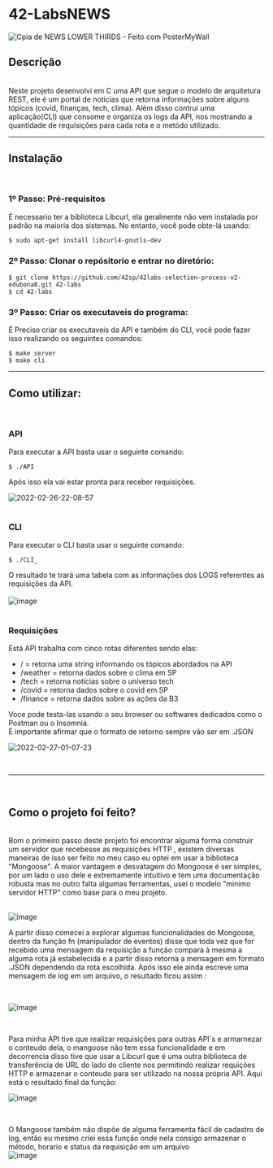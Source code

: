 # 42-LabsNEWS

![Cpia de NEWS LOWER THIRDS - Feito com PosterMyWall](https://user-images.githubusercontent.com/87132928/155868696-7dd870d3-6d6f-41d4-a067-4a0ba9f51c2c.jpg)


## Descrição
<br>
Neste projeto desenvolvi em C uma API que segue o modelo de arquitetura REST, ele é um portal de noticias que retorna informações sobre alguns tópicos (covid, finanças, tech, clima). Além disso contrui uma aplicação(CLI) que consome e organiza os logs da API, nos mostrando a quantidade de requisições para cada rota e o metódo utilizado.

---

## Instalação
<br>

### 1º Passo: Pré-requisitos 
É necessario ter a biblioteca Libcurl, ela geralmente não vem instalada por padrão na maioria dos sistemas. No entanto, você pode obte-lá usando:
```
$ sudo apt-get install libcurl4-gnutls-dev
```

### 2º Passo: Clonar o repósitorio e entrar no diretório:

```
$ git clone https://github.com/42sp/42labs-selection-process-v2-edubona8.git 42-labs
$ cd 42-labs
```
### 3º Passo: Criar os executaveis do programa:
É Preciso criar os executaveis da API e também do CLI, você pode fazer isso realizando os seguintes comandos:

```
$ make server
$ make cli
```

---

## Como utilizar:
<br>

### API

Para executar a API basta usar o seguinte comando: 

```
$ ./API
```
Após isso ela vai estar pronta para receber requisições.

![2022-02-26-22-08-57](https://user-images.githubusercontent.com/87132928/155864552-726b1f98-6ac3-44bc-9b55-26e00528862a.gif)
<br>
<br>
### CLI

Para executar o CLI basta usar o seguinte comando: 
```
$ ./CLI_
```
O resultado te trará uma tabela com as informações dos LOGS referentes as requisições da API.
<br>
<br>
![image](https://user-images.githubusercontent.com/87132928/155869476-d3654c0c-f9d1-4457-8ec4-e0df34a36918.png)
<br>
<br>
### Requisições

Está API trabalha com cinco rotas diferentes sendo elas:
* / = retorna uma string informando os tópicos abordados na API
* /weather = retorna dados sobre o clima em SP
* /tech = retorna notícias sobre o universo tech
* /covid = retorna dados sobre o covid em SP
* /finance = retorna dados sobre as ações da B3 

Voce pode testa-las usando o seu browser ou softwares dedicados como o Postman ou o Insomnia.
<br>
É importante afirmar que o formato de retorno sempre vão ser em .JSON
  
![2022-02-27-01-07-23](https://user-images.githubusercontent.com/87132928/155867981-ec21c21d-9627-4710-9404-576aaa6dcbc8.gif)

<br>

---

<br>

## Como o projeto foi feito?
<br>
Bom o primeiro passo deste projeto foi encontrar alguma forma construir um servidor que recebesse as requisições HTTP , existem diversas maneiras de isso ser feito no meu caso eu optei em usar a biblioteca "Mongoose". A maior vantagem e desvatagem do Mongoose é ser simples, por um lado o uso dele e extremamente intuitivo e tem uma documentação robusta mas no outro falta algumas ferramentas, usei o modelo "minimo servidor HTTP" como base para o meu projeto.
<br>
<br>

![image](https://user-images.githubusercontent.com/87132928/155896050-eff80eaf-932f-475c-9e8f-26cf15ee5bb3.png)

A partir disso comecei a explorar algumas funcionalidades do Mongoose, dentro da função fn (manipulador de eventos) disse que toda vez que for recebido uma mensagem da requisição a função compara à mesma a alguma rota já estabelecida e a partir disso retorna a mensagem em formato .JSON dependendo da rota escolhida. Após isso ele ainda escreve uma mensagem de log em um arquivo, o resultado ficou assim :

<br>

![image](https://user-images.githubusercontent.com/87132928/155901153-b290fa03-1bbe-47b6-a539-f18f30d1c40f.png)

<br>

Para minha API tive que realizar requisições para outras API´s e armarnezar o conteudo dela, o mangoose não tem essa funcionalidade e em decorrencia disso tive que usar a Libcurl que é uma outra  biblioteca de transferência de URL do lado do cliente nos permitindo realizar requições HTTP e armazenar o conteudo para ser utilizado na nossa própria API. Aqui está o resultado final da função:
<br>

![image](https://user-images.githubusercontent.com/87132928/155903592-c737f8f6-2fa6-47e8-896b-93581a59160c.png)

<br>

O Mangoose também não dispõe de alguma ferramenta fácil de cadastro de log, então eu mesmo criei essa função onde nela consigo armazenar o método, horario e status da requisição em um arquivo
<br>
![image](https://user-images.githubusercontent.com/87132928/155903922-f03e0e12-4f80-43de-95ff-8081d7c9192e.png)
